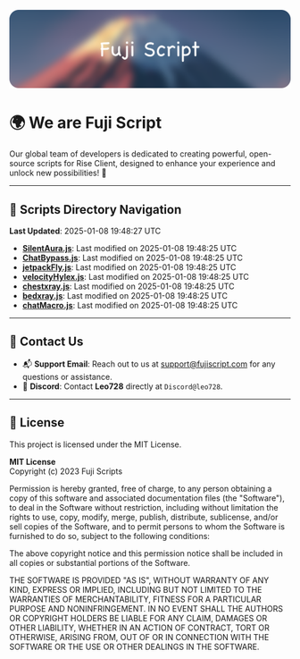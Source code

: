 ![Banner](.github/b.webp)

# 🌍 **We are Fuji Script**

Our global team of developers is dedicated to creating powerful, open-source scripts for Rise Client, designed to enhance your experience and unlock new possibilities! 🌟

---
<!-- SCRIPTS_NAVIGATION_START -->
## 📂 **Scripts Directory Navigation**

**Last Updated**: 2025-01-08 19:48:27 UTC

- **[SilentAura.js](scripts/SilentAura.js)**: Last modified on 2025-01-08 19:48:25 UTC
- **[ChatBypass.js](scripts/ChatBypass.js)**: Last modified on 2025-01-08 19:48:25 UTC
- **[jetpackFly.js](scripts/jetpackFly.js)**: Last modified on 2025-01-08 19:48:25 UTC
- **[velocityHylex.js](scripts/velocityHylex.js)**: Last modified on 2025-01-08 19:48:25 UTC
- **[chestxray.js](scripts/chestxray.js)**: Last modified on 2025-01-08 19:48:25 UTC
- **[bedxray.js](scripts/bedxray.js)**: Last modified on 2025-01-08 19:48:25 UTC
- **[chatMacro.js](scripts/chatMacro.js)**: Last modified on 2025-01-08 19:48:25 UTC

<!-- SCRIPTS_NAVIGATION_END -->

---

## 💬 **Contact Us**  
- 📬 **Support Email**: Reach out to us at [support@fujiscript.com](mailto:support@fujiscript.com) for any questions or assistance.  
- 💬 **Discord**: Contact **Leo728** directly at `Discord@leo728`.

---

## 📜 **License**

This project is licensed under the MIT License.  

**MIT License**  
Copyright (c) 2023 Fuji Scripts  

Permission is hereby granted, free of charge, to any person obtaining a copy of this software and associated documentation files (the "Software"), to deal in the Software without restriction, including without limitation the rights to use, copy, modify, merge, publish, distribute, sublicense, and/or sell copies of the Software, and to permit persons to whom the Software is furnished to do so, subject to the following conditions:  

The above copyright notice and this permission notice shall be included in all copies or substantial portions of the Software.  

THE SOFTWARE IS PROVIDED "AS IS", WITHOUT WARRANTY OF ANY KIND, EXPRESS OR IMPLIED, INCLUDING BUT NOT LIMITED TO THE WARRANTIES OF MERCHANTABILITY, FITNESS FOR A PARTICULAR PURPOSE AND NONINFRINGEMENT. IN NO EVENT SHALL THE AUTHORS OR COPYRIGHT HOLDERS BE LIABLE FOR ANY CLAIM, DAMAGES OR OTHER LIABILITY, WHETHER IN AN ACTION OF CONTRACT, TORT OR OTHERWISE, ARISING FROM, OUT OF OR IN CONNECTION WITH THE SOFTWARE OR THE USE OR OTHER DEALINGS IN THE SOFTWARE.  
